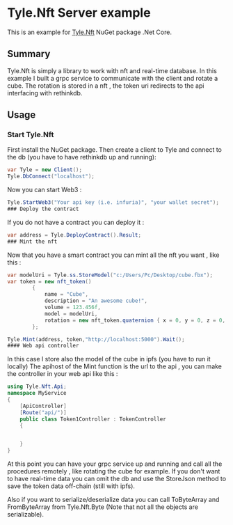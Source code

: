 # Tyle.Nft Server example

This is an example for [Tyle.Nft](https://www.nuget.org/packages/Tyle.Nft/) NuGet package .Net Core.

## Summary

Tyle.Nft is simply a library to work with nft and real-time database.
In this example I built a grpc service to communicate with the client and rotate a cube.
The rotation is stored in a nft , the token uri redirects to the api interfacing with rethinkdb.

## Usage

### Start Tyle.Nft
First install the NuGet package.
Then create a client to Tyle and connect to the db (you have to have rethinkdb up and running):  
```c#
var Tyle = new Client();
Tyle.DbConnect("localhost");
```
Now you can start Web3 :
```c#
Tyle.StartWeb3("Your api key (i.e. infuria)", "your wallet secret");
### Deploy the contract
```
If you do not have a contract you can deploy it :
```c#
var address = Tyle.DeployContract().Result;
### Mint the nft
```
Now that you have a smart contract you can mint all the nft you want , like this :
```c#
var modelUri = Tyle.ss.StoreModel("c:/Users/Pc/Desktop/cube.fbx");
var token = new nft_token()
        {
            name = "Cube",
            description = "An awesome cube!",
            volume = 123.456f,
            model = modelUri,
            rotation = new nft_token.quaternion { x = 0, y = 0, z = 0, w = 0 }
        };

Tyle.Mint(address, token,"http://localhost:5000").Wait();
#### Web api controller
```
In this case I store also the model of the cube in ipfs (you have to run it locally)
The apihost of the Mint function is the url to the api , you can make the controller 
in your web api like this :
```c#
using Tyle.Nft.Api;
namespace MyService
{
    [ApiController]
    [Route("api/")]
    public class Token1Controller : TokenController
    {


    }
}
```
At this point you can have your grpc service up and running and call all the procedures remotely , like rotating the cube for example.
If you don't want to have real-time data you can omit the db and use the StoreJson method to save the token data off-chain (still with ipfs).

Also if you want to serialize/deserialize data you can call ToByteArray and FromByteArray from Tyle.Nft.Byte (Note that not all the objects are serializable).
